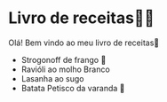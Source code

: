 # Livro de receitas:man_cook:

Olá! Bem vindo ao meu livro de receitas:wave:

- Strogonoff de frango :chicken:
- Ravióli ao molho Branco 
- Lasanha ao sugo
- Batata Petisco da varanda :sweet_potato:

